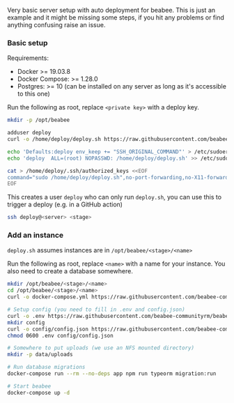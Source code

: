 Very basic server setup with auto deployment for beabee. This is just an
example and it might be missing some steps, if you hit any problems or find
anything confusing raise an issue.

### Basic setup

Requirements:
- Docker >= 19.03.8
- Docker Compose: >= 1.28.0
- Postgres: >= 10 (can be installed on any server as long as it's accessible to this one)

Run the following as root, replace `<private key>` with a deploy key.

```bash
mkdir -p /opt/beabee

adduser deploy
curl -o /home/deploy/deploy.sh https://raw.githubusercontent.com/beabee-communityrm/beabee-deploy/main/deploy.sh

echo 'Defaults:deploy env_keep += "SSH_ORIGINAL_COMMAND"' > /etc/sudoers.d/deploy
echo 'deploy  ALL=(root) NOPASSWD: /home/deploy/deploy.sh' >> /etc/sudoers.d/deploy

cat > /home/deploy/.ssh/authorized_keys <<EOF
command="sudo /home/deploy/deploy.sh",no-port-forwarding,no-X11-forwarding,no-agent-forwarding,no-pty <private key>
EOF
```

This creates a user `deploy` who can only run `deploy.sh`, you can use this to
trigger a deploy (e.g. in a GitHub action)
```bash
ssh deploy@<server> <stage>
```

### Add an instance

`deploy.sh` assumes instances are in `/opt/beabee/<stage>/<name>`

Run the following as root, replace `<name>` with a name for your instance. You
also need to create a database somewhere.

```bash
mkdir /opt/beabee/<stage>/<name>
cd /opt/beabee/<stage>/<name>
curl -o docker-compose.yml https://raw.githubusercontent.com/beabee-communityrm/beabee-deploy/main/docker-compose.yml

# Setup config (you need to fill in .env and config.json)
curl -o .env https://raw.githubusercontent.com/beabee-communityrm/beabee-deploy/main/.env.example
mkdir config
curl -o config/config.json https://raw.githubusercontent.com/beabee-communityrm/beabee/master/src/config/example-config.json
chmod 0600 .env config/config.json

# Somewhere to put uploads (we use an NFS mounted directory)
mkdir -p data/uploads

# Run database migrations
docker-compose run --rm --no-deps app npm run typeorm migration:run

# Start beabee
docker-compose up -d
```
